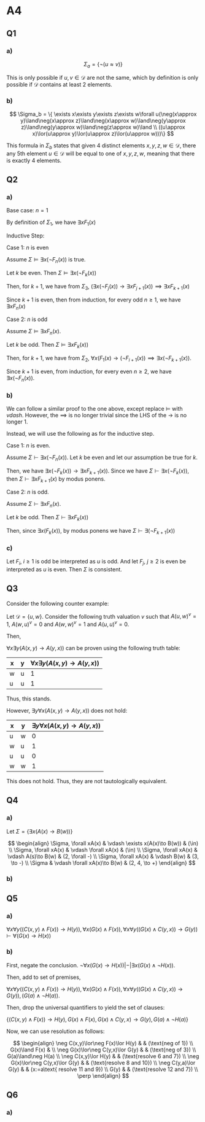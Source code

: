 # A4

## Q1

### a)

$$
\Sigma_a = \{\neg(u\approx v)\}
$$

This is only possible if $u, v\in\mathcal{D}$ are not the same, which by definition
is only possible if $\mathcal D$ contains at least 2 elements.

### b)

$$
\Sigma_b = \{ \exists x\exists y\exists z\exists w\forall u(\neg(x\approx y)\land\neg(x\approx z)\land\neg(x\approx w)\land\neg(y\approx z)\land\neg(y\approx w)\land\neg(z\approx w)\land \\
((u\approx x)\lor(u\approx y)\lor(u\approx z)\lor(u\approx w)))\}
$$

This formula in $\Sigma_b$ states that given 4 distinct elements $x,y,z,w\in\mathcal{D}$, there
any 5th element $u\in\mathcal{D}$ will be equal to one of $x,y,z,w$, meaning that there is
exactly 4 elements.

<div style="page-break-after: always;"></div>

## Q2

### a)

Base case: $n=1$

By definition of $\Sigma_1$, we have $\exists xF_1(x)$

Inductive Step:

Case 1: $n$ is even

Assume $\Sigma\vDash\exists x(\neg F_n(x))$ is true.

Let $k$ be even. Then $\Sigma\vDash\exists x(\neg F_k(x))$

Then, for $k+1$, we have from $\Sigma_3$, $(\exists x (\neg F_j(x))\to\exists xF_{j+1}(x))\implies \exists xF_{k+1}(x)$

Since $k+1$ is even, then from induction, for every odd $n\geq 1$, we have $\exists xF_n(x)$

Case 2: $n$ is odd

Assume $\Sigma\vDash\exists xF_n(x)$.

Let $k$ be odd. Then $\Sigma\vDash\exists xF_k(x))$

Then, for $k+1$, we have from $\Sigma_2$, $\forall x(F_1(x)\to(\neg F_{i+1}(x))\implies\exists x(\neg F_{k+1}(x))$.

Since $k+1$ is even, from induction, for every even $n\geq 2$, we have $\exists x(\neg F_n(x))$.

### b)

We can follow a similar proof to the one above, except replace $\vDash$ with $vdash$. However,
the $\implies$ is no longer trivial since the LHS of the $\to$ is no longer 1.

Instead, we will use the following as for the inductive step.

Case 1: $n$ is even.

Assume $\Sigma\vdash\exists x(\neg F_n(x))$. Let $k$ be even and let our assumption be true for $k$.

Then, we have $\exists x(\neg F_k(x))\to\exists xF_{k+1}(x))$. Since we have
$\Sigma\vdash\exists x(\neg F_k(x))$, then $\Sigma\vdash \exists xF_{k+1}(x)$ by modus ponens.

Case 2: $n$ is odd.

Assume $\Sigma\vdash\exists xF_n(x)$.

Let $k$ be odd. Then $\Sigma\vdash\exists xF_k(x))$

Then, since $\exists x(F_k(x))$, by modus ponens we have $\Sigma\vdash\exists(\neg F_{k+1}(x))$

### c)

Let $F_i$, $i\geq 1$ is odd be interpreted as $u$ is odd. And let $F_j$, $j\geq 2$ is even
be interpreted as $u$ is even. Then $\Sigma$ is consistent.

<div style="page-break-after: always;"></div>

## Q3

Consider the following counter example:

Let $\mathcal {D} = \{u, w\}$. Consider the following truth valuation $v$ such that
$A(u, w)^v=1$, $A(w, u)^v=0$ and $A(w, w)^v=1$ and $A(u,u)^v=0$.

Then,

$\forall x\exists y(A(x, y)\to A(y,x))$ can be proven using the following truth table:

| x | y | $\forall x\exists y(A(x, y)\to A(y,x))$ |
| -- | -- | -- |
| w | u | 1 |
| u | u | 1 |

Thus, this stands.

However, $\exists y\forall x(A(x,y)\to A(y,x))$ does not hold:


| x | y | $\exists y\forall x(A(x, y)\to A(y,x))$ |
| -- | -- | -- |
| u | w | 0 |
| w | u | 1 |
| u | u | 0 |
| w | w | 1 |

This does not hold. Thus, they are not tautologically equivalent.

<div style="page-break-after: always;"></div>

## Q4

### a)

Let $\Sigma = \{\exists x(A(x)\to B(w))\}$

$$
\begin{align}
\Sigma, \forall xA(x) & \vdash \exists x(A(x)\to B(w)) & (\in) \\
\Sigma, \forall xA(x) & \vdash \forall xA(x) & (\in) \\
\Sigma, \forall xA(x) & \vdash A(s)\to B(w) & (2, \forall -) \\
\Sigma, \forall xA(x) & \vdash B(w) & (3, \to -) \\
\Sigma & \vdash \forall xA(x)\to B(w) & (2, 4, \to +)
\end{align}
$$

### b)

<div style="page-break-after: always;"></div>

## Q5

### a)

$\forall x\forall y((C(x, y)\land F(x))\to H(y)), \forall x(G(x)\land F(x)), \forall x\forall y((G(x)\land C(y, x))\to G(y))\vdash \forall(G(x)\to H(x))$

### b)

First, negate the conclusion. $\neg\forall x(G(x)\to H(x)) |-| \exists x(G(x)\land\neg H(x))$.

Then, add to set of premises,

$\forall x\forall y((C(x, y)\land F(x))\to H(y)), \forall x(G(x)\land F(x)), \forall x\forall y((G(x)\land C(y, x))\to G(y)), (G(a)\land\neg H(a))$.

Then, drop the universal quantifiers to yield the set of clauses:

$\{(C(x,y)\land F(x))\to H(y),G(x)\land F(x), G(x)\land C(y,x)\to G(y), G(a)\land\neg H(a)\}$

Now, we can use resolution as follows:

$$
\begin{align}
\neg C(x,y)\lor\neg F(x)\lor H(y) & & (\text{neg of 1}) \\
G(x)\land F(x) & \\
\neg G(x)\lor\neg C(y,x)\lor G(y) & & (\text{neg of 3}) \\
G(a)\land\neg H(a) \\
\neg C(x,y)\lor H(y) & & (\text{resolve 6 and 7}) \\
\neg G(x)\lor\neg C(y,x)\lor G(y) & & (\text{resolve 8 and 10}) \\
\neg C(y,a)\lor G(y) & & (x:=a\text{ resolve 11 and 9}) \\
G(y) & & (\text{resolve 12 and 7}) \\
\perp 
\end{align}
$$

<div style="page-break-after: always;"></div>

## Q6

### a)

